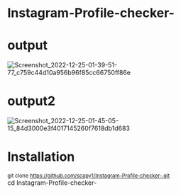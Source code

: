 # Instagram-Profile-checker- 
# output
![Screenshot_2022-12-25-01-39-51-77_c759c44d10a956b96f85cc66750ff86e](https://user-images.githubusercontent.com/121354798/209449841-16367118-a27e-4f80-b445-bc6fe908c1a9.jpg)
# output2 
![Screenshot_2022-12-25-01-45-05-15_84d3000e3f4017145260f7618db1d683](https://user-images.githubusercontent.com/121354798/209449966-806d0060-49b3-47d4-8813-ee394934b3a8.jpg)

# Installation 
<sub>git clone https://github.com/scapy1/Instagram-Profile-checker-.git</sub>
<br> cd Instagram-Profile-checker-</br>
